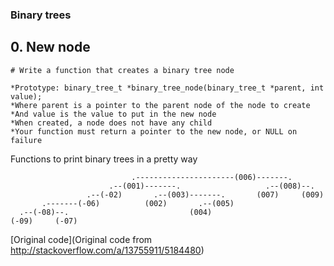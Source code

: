 ### Binary trees

## 0. New node
```
# Write a function that creates a binary tree node

*Prototype: binary_tree_t *binary_tree_node(binary_tree_t *parent, int value);
*Where parent is a pointer to the parent node of the node to create
*And value is the value to put in the new node
*When created, a node does not have any child
*Your function must return a pointer to the new node, or NULL on failure
```


Functions to print binary trees in a pretty way

```
                           .----------------------(006)-------.
                      .--(001)-------.                   .--(008)--.
                 .--(-02)       .--(003)-------.       (007)     (009)
       .-------(-06)          (002)       .--(005)
  .--(-08)--.                           (004)
(-09)     (-07)
```

[Original code](Original code from http://stackoverflow.com/a/13755911/5184480)
